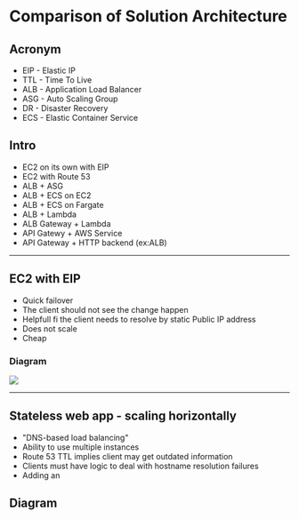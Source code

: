 # Comparison of Solution Architecture

## Acronym
* EIP - Elastic IP
* TTL - Time To Live
* ALB - Application Load Balancer
* ASG - Auto Scaling Group
* DR - Disaster Recovery
* ECS - Elastic Container Service

## Intro
* EC2 on its own with EIP
* EC2 with Route 53
* ALB + ASG
* ALB + ECS on EC2
* ALB + ECS on Fargate
* ALB + Lambda
* ALB Gateway + Lambda
* API Gatewy + AWS Service
* API Gateway + HTTP backend (ex:ALB)

---

## EC2 with EIP
* Quick failover
* The client should not see the change happen
* Helpfull fi the client needs to resolve by static Public IP address
* Does not scale
* Cheap 

### Diagram
[<img src="https://i.imgur.com/uUfsjOK.png">](https://i.imgur.com/uUfsjOK.png)

---

## Stateless web app - scaling horizontally
* "DNS-based load balancing"
* Ability to use multiple instances
* Route 53 TTL implies client may get outdated information
* Clients must have logic to deal with hostname resolution failures
* Adding an 

## Diagram
